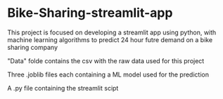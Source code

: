 # Bike-Sharing-streamlit-app

This project is focused on developing a streamlit app using python, with machine learning algorithms to predict 24 hour futre demand on a bike sharing company

"Data" folde contains the csv with the raw data used for this project

Three .joblib files each containing a ML model used for the prediction

A .py file containing the streamlit scipt
